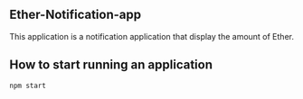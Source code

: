 ## Ether-Notification-app

This application is a notification application that display the amount of Ether.

## How to start running an application
    npm start

